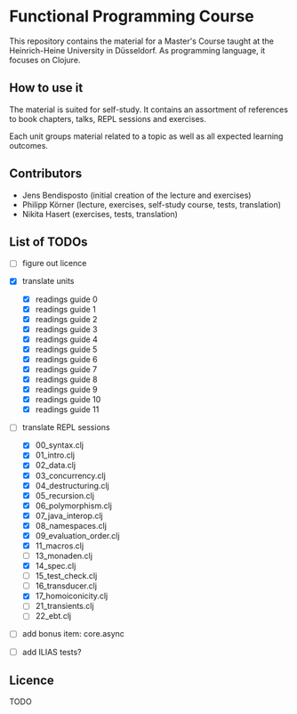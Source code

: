 # Functional Programming Course

This repository contains the material for a Master's Course taught at the Heinrich-Heine University in Düsseldorf.
As programming language, it focuses on Clojure.


## How to use it

The material is suited for self-study.
It contains an assortment of references to book chapters, talks, REPL sessions and exercises.

Each unit groups material related to a topic as well as all expected learning outcomes.


## Contributors

- Jens Bendisposto (initial creation of the lecture and exercises)
- Philipp Körner (lecture, exercises, self-study course, tests, translation)
- Nikita Hasert (exercises, tests, translation)


## List of TODOs

- [ ] figure out licence
- [x] translate units
  - [x] readings guide 0
  - [x] readings guide 1
  - [x] readings guide 2
  - [x] readings guide 3
  - [x] readings guide 4
  - [x] readings guide 5
  - [x] readings guide 6
  - [x] readings guide 7
  - [x] readings guide 8
  - [x] readings guide 9
  - [x] readings guide 10
  - [x] readings guide 11
- [ ] translate REPL sessions
  - [x] 00_syntax.clj
  - [x] 01_intro.clj
  - [x] 02_data.clj
  - [x] 03_concurrency.clj
  - [x] 04_destructuring.clj
  - [x] 05_recursion.clj
  - [x] 06_polymorphism.clj
  - [x] 07_java_interop.clj
  - [x] 08_namespaces.clj
  - [x] 09_evaluation_order.clj
  - [x] 11_macros.clj
  - [ ] 13_monaden.clj
  - [x] 14_spec.clj
  - [ ] 15_test_check.clj
  - [ ] 16_transducer.clj
  - [x] 17_homoiconicity.clj
  - [ ] 21_transients.clj
  - [ ] 22_ebt.clj
- [ ] add bonus item: core.async
- [ ] add ILIAS tests?


## Licence

TODO
